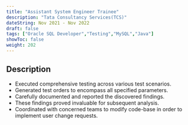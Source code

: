 ```yaml
---
title: "Assistant System Engineer Trainee"
description: "Tata Consultancy Services(TCS)"
dateString: Nov 2021 - Nov 2022
draft: false
tags: ["Oracle SQL Developer","Testing","MySQL","Java"]
showToc: false
weight: 202
--- 
```


## Description

- Executed comprehensive testing across various test scenarios.
- Generated test orders to encompass all specified parameters.
- Carefully documented and reported the discovered findings.
- These findings proved invaluable for subsequent analysis.
- Coordinated with concerned teams to modify code-base in order to implement user change requests.

